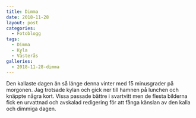 ```yaml
---
title: Dimma
date: 2018-11-28
layout: post
categories:
  - Fotoblogg
tags:
  - Dimma
  - Kyla
  - Västerås
galleries:
  - 2018-11-28-dimma
---
```


Den kallaste dagen än så länge denna vinter med 15 minusgrader på morgonen. Jag trotsade kylan och gick ner till hamnen på lunchen och knäppte några kort. Vissa passade bättre i svartvitt men de flesta bilderna fick en urvattnad och avskalad redigering för att fånga känslan av den kalla och dimmiga dagen.
